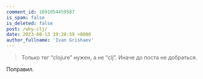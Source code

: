 ```yaml
---
comment_id: 1691954459587
is_spam: false
is_deleted: false
post: /why-clj/
date: 2023-08-13 19:20:59 +0000
author_fullname: 'Ivan Grishaev'
---
```


> Только тег “clojure” нужен, а не “clj”. Иначе до поста не добраться.

Поправил.

